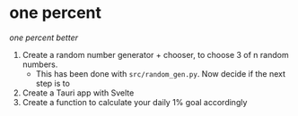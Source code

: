 # one percent

_one percent better_

1. Create a random number generator + chooser, to choose 3 of n random numbers.
   - This has been done with `src/random_gen.py`. Now decide if the next step is to
2. Create a Tauri app with Svelte
3. Create a function to calculate your daily 1% goal accordingly
